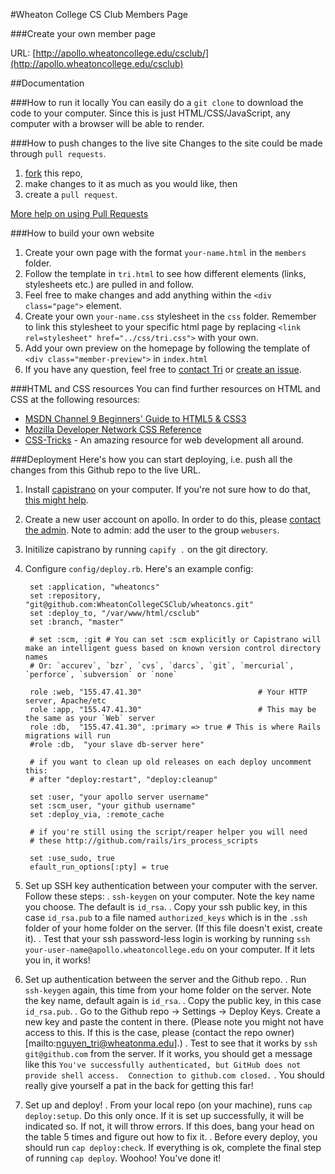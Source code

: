 #Wheaton College CS Club Members Page

###Create your own member page

URL: [http://apollo.wheatoncollege.edu/csclub/](http://apollo.wheatoncollege.edu/csclub)

##Documentation

###How to run it locally
You can easily do a ``git clone`` to download the code to your computer. Since this is just HTML/CSS/JavaScript, any computer with a browser will be able to render.

###How to push changes to the live site
Changes to the site could be made through ``pull requests``.

1. [fork](/tnguyen14/wheatoncs/fork_select) this repo,
2. make changes to it as much as you would like, then
3. create a ``pull request``.

[More help on using Pull Requests](https://help.github.com/articles/using-pull-requests)

###How to build your own website
1. Create your own page with the format ``your-name.html`` in the ``members`` folder.
2. Follow the template in ``tri.html`` to see how different elements (links, stylesheets etc.) are pulled in and follow.
3. Feel free to make changes and add anything within the ``<div class="page">`` element.
4. Create your own ``your-name.css`` stylesheet in the ``css`` folder. Remember to link this stylesheet to your specific html page by replacing ``<link rel=stylesheet" href="../css/tri.css">`` with your own.
5. Add your own preview on the homepage by following the template of ``<div class="member-preview">`` in ``index.html``
6. If you have any question, feel free to [contact Tri](mailto:nguyen_tri@wheatonma.edu) or [create an issue](https://github.com/tnguyen14/wheatoncs/issues).

###HTML and CSS resources
You can find further resources on HTML and CSS at the following resources:
- [MSDN Channel 9 Beginners' Guide to HTML5 & CSS3](http://channel9.msdn.com/Series/HTML5-CSS3-Fundamentals-Development-for-Absolute-Beginners)
- [Mozilla Developer Network CSS Reference](https://developer.mozilla.org/en/CSS/CSS_Reference)
- [CSS-Tricks](http://css-tricks.com) - An amazing resource for web development all around.

###Deployment
Here's how you can start deploying, i.e. push all the changes from this Github repo to the live URL.

1. Install [capistrano](http://capify.org) on your computer. If you're not sure how to do that, [this might help](https://github.com/capistrano/capistrano/wiki/2.x-Getting-Started).
2. Create a new user account on apollo. In order to do this, please [contact the admin](mailto:nguyen_tri@wheatonma.edu). Note to admin: add the user to the group `webusers`.
3. Initilize capistrano by running `capify .` on the git directory.
4. Configure `config/deploy.rb`. Here's an example config:

		set :application, "wheatoncs"
		set :repository,  "git@github.com:WheatonCollegeCSClub/wheatoncs.git"
		set :deploy_to, "/var/www/html/csclub"
		set :branch, "master"

		# set :scm, :git # You can set :scm explicitly or Capistrano will make an intelligent guess based on known version control directory names
		# Or: `accurev`, `bzr`, `cvs`, `darcs`, `git`, `mercurial`, `perforce`, `subversion` or `none`

		role :web, "155.47.41.30"                          # Your HTTP server, Apache/etc
		role :app, "155.47.41.30"                          # This may be the same as your `Web` server
		role :db,  "155.47.41.30", :primary => true # This is where Rails migrations will run
		#role :db,  "your slave db-server here"

		# if you want to clean up old releases on each deploy uncomment this:
		# after "deploy:restart", "deploy:cleanup"

		set :user, "your apollo server username"
		set :scm_user, "your github username"
		set :deploy_via, :remote_cache

		# if you're still using the script/reaper helper you will need
		# these http://github.com/rails/irs_process_scripts

		set :use_sudo, true
		efault_run_options[:pty] = true

5. Set up SSH key authentication between your computer with the server. Follow these steps:
	. `ssh-keygen` on your computer. Note the key name you choose. The default is `id_rsa`.
	. Copy your ssh public key, in this case `id_rsa.pub` to a file named `authorized_keys` which is in the `.ssh` folder of your home folder on the server. (If this file doesn't exist, create it).
	. Test that your ssh password-less login is working by running `ssh your-user-name@apollo.wheatoncollege.edu` on your computer. If it lets you in, it works!

6. Set up authentication between the server and the Github repo.
	. Run `ssh-keygen` again, this time from your home folder on the server. Note the key name, default again is `id_rsa`.
	. Copy the public key, in this case `id_rsa.pub`.
	. Go to the Github repo -> Settings -> Deploy Keys. Create a new key and paste the content in there. (Please note you might not have access to this. If this is the case, please (contact the repo owner)[mailto:nguyen_tri@wheatonma.edu].)
	. Test to see that it works by `ssh git@github.com` from the server. If it works, you should get a message like this `You've successfully authenticated, but GitHub does not provide shell access.  Connection to github.com closed.`
	. You should really give yourself a pat in the back for getting this far!

7. Set up and deploy!
	. From your local repo (on your machine), runs `cap deploy:setup`. Do this only once. If it is set up successfully, it will be indicated so. If not, it will throw errors. If this does, bang your head on the table 5 times and figure out how to fix it.
	. Before every deploy, you should run `cap deploy:check`. If everything is ok, complete the final step of running `cap deploy`. Woohoo! You've done it!